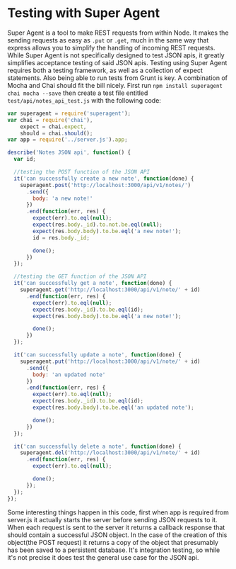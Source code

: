 Testing with Super Agent
===============================
Super Agent is a tool to make REST requests from within Node. It makes the sending requests
as easy as `.put` or `.get`, much in the same way that express allows you to simplify the handling
of incoming REST requests. While Super Agent is not specifically designed to test JSON apis,
it greatly simplifies acceptance testing of said JSON apis. Testing using Super Agent requires
both a testing framework, as well as a collection of expect statements. Also being able to run
tests from Grunt is key. A combination of Mocha and Chai should fit the bill nicely. First run
`npm install superagent chai mocha --save` then create a test file entitled `test/api/notes_api_test.js` with the
following code:
```javascript
var superagent = require('superagent');
var chai = require('chai'),
    expect = chai.expect,
    should = chai.should();
var app = require('../server.js').app;

describe('Notes JSON api', function() {
  var id;

  //testing the POST function of the JSON API
  it('can successfully create a new note', function(done) {
    superagent.post('http://localhost:3000/api/v1/notes/')
      .send({
        body: 'a new note!'
      })
      .end(function(err, res) {
        expect(err).to.eql(null);
        expect(res.body._id).to.not.be.eql(null);
        expect(res.body.body).to.be.eql('a new note!');
        id = res.body._id;

        done();
      })
  });

  //testing the GET function of the JSON API
  it('can successfully get a note', function(done) {
    superagent.get('http://localhost:3000/api/v1/note/' + id)
      .end(function(err, res) {
        expect(err).to.eql(null);
        expect(res.body._id).to.be.eql(id);
        expect(res.body.body).to.be.eql('a new note!');

        done();
      })
  });

  it('can successfully update a note', function(done) {
    superagent.put('http://localhost:3000/api/v1/note/' + id)
      .send({
        body: 'an updated note'
      })
      .end(function(err, res) {
        expect(err).to.eql(null);
        expect(res.body._id).to.be.eql(id);
        expect(res.body.body).to.be.eql('an updated note');

        done();
      })
  });

  it('can successfully delete a note', function(done) {
    superagent.del('http://localhost:3000/api/v1/note/' + id)
      .end(function(err, res) {
        expect(err).to.eql(null);

        done();
      });
  });
});
```
Some interesting things happen in this code, first when app is required from server.js it actually starts the server before sending JSON requests to it. When each request is sent to the server it returns a callback response that should contain a successful JSON object.  In the case of the creation of this object(the POST request) it returns a copy of the object that presumably has been saved to a persistent database. It's integration testing, so while it's not precise it does test the general use case for the JSON api.

